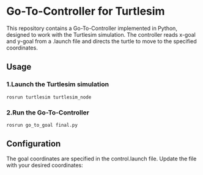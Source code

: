 

# Go-To-Controller for Turtlesim
This repository contains a Go-To-Controller implemented in Python, designed to work with the Turtlesim simulation. The controller reads x-goal and y-goal from a .launch file and directs the turtle to move to the specified coordinates.
## Usage

### 1.Launch the Turtlesim simulation

    rosrun turtlesim turtlesim_node

### 2.Run the Go-To-Controller

    rosrun go_to_goal final.py



## Configuration

The goal coordinates are specified in the control.launch file. Update the file with your desired coordinates:
